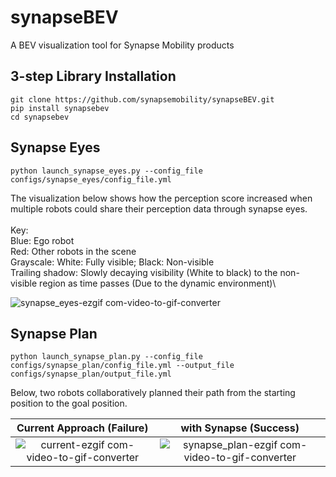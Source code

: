 # synapseBEV
A BEV visualization tool for Synapse Mobility products


## 3-step Library Installation
```
git clone https://github.com/synapsemobility/synapseBEV.git
pip install synapsebev
cd synapsebev
```


## Synapse Eyes
```
python launch_synapse_eyes.py --config_file configs/synapse_eyes/config_file.yml
```
The visualization below shows how the perception score increased when multiple robots could share their perception data through synapse eyes. \
\
Key: \
Blue: Ego robot\
Red: Other robots in the scene\
Grayscale: White: Fully visible; Black: Non-visible\
Trailing shadow: Slowly decaying visibility (White to black) to the non-visible region as time passes (Due to the dynamic environment)\



![synapse_eyes-ezgif com-video-to-gif-converter](https://github.com/synapsemobility/synapseBEV/assets/163760520/a67aceae-fec2-4e1a-8d79-f6bb277abc65)





## Synapse Plan
```
python launch_synapse_plan.py --config_file configs/synapse_plan/config_file.yml --output_file configs/synapse_plan/output_file.yml 
```

Below, two robots collaboratively planned their path from the starting position to the goal position. 

|            Current Approach (Failure)           |            with Synapse (Success)           |
|:--------------------------------------:|:--------------------------------------:|
| ![current-ezgif com-video-to-gif-converter](https://github.com/synapsemobility/synapseBEV/assets/163760520/542f194e-d374-4f32-b872-d24b2756a27a) | ![synapse_plan-ezgif com-video-to-gif-converter](https://github.com/synapsemobility/synapseBEV/assets/163760520/9cdc695d-95ce-45eb-81b4-186e7b1c205e) |






